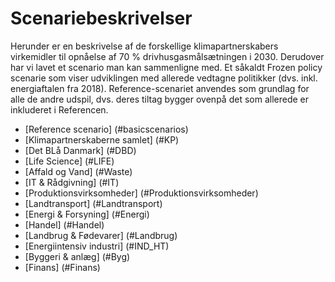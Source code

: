 <a name="scenariebeskrivelser"></a>
# Scenariebeskrivelser

Herunder er en beskrivelse af de forskellige klimapartnerskabers virkemidler til opnåelse af 70 % drivhusgasmålsætningen i 2030. Derudover har vi lavet et scenario man kan sammenligne med. Et såkaldt Frozen policy scenarie som viser udviklingen med allerede vedtagne politikker (dvs. inkl. energiaftalen fra 2018). Reference-scenariet anvendes som grundlag for alle de andre udspil, dvs. deres tiltag bygger ovenpå det som allerede er inkluderet i Referencen.

- [Reference scenario] (#basicscenarios)
- [Klimapartnerskaberne samlet] (#KP)
- [Det BLå Danmark] (#DBD) 
- [Life Science] (#LIFE)
- [Affald og Vand] (#Waste)
- [IT & Rådgivning] (#IT)
- [Produktionsvirksomheder] (#Produktionsvirksomheder)
- [Landtransport] (#Landtransport)
- [Energi & Forsyning] (#Energi)
- [Handel] (#Handel)
- [Landbrug & Fødevarer] (#Landbrug)
- [Energiintensiv industri] (#IND_HT)
- [Byggeri & anlæg] (#Byg)
- [Finans] (#Finans)
